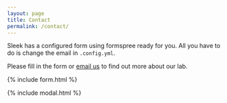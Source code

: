 ```yaml
---
layout: page
title: Contact
permalink: /contact/
---
```


Sleek has a configured form using formspree ready for you. All you have to do is change the email in `.config.yml`.

Please fill in the form or [email us](mailto:{{site.email}}) to find out more about our lab.

{% include form.html %}

{% include modal.html %}
